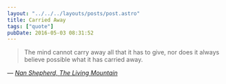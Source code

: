 ```yaml
---
layout: "../../../layouts/posts/post.astro"
title: Carried Away
tags: ["quote"]
pubDate: 2016-05-03 08:31:52
---
```


> The mind cannot carry away all that it has to give, nor does it always believe possible what it has carried away.

— <cite>[Nan Shepherd, _The Living Mountain_](https://www.goodreads.com/book/show/25773742-the-living-mountain)</cite>
